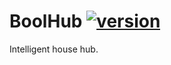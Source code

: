 # BoolHub [![version](https://img.shields.io/badge/version-0.3.1-blue.svg)](https://semver.org)
Intelligent house hub.
